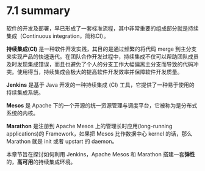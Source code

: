 # 7.1 summary

软件的开发及部署，早已形成了一套标准流程，其中非常重要的组成部分就是持续集成（Continuous integration，简称CI）。

**持续集成(CI)** 是一种软件开发实践，其目的是通过频繁的将代码 merge 到主分支来实现产品的快速迭代。在团队合作开发过程中，持续集成不仅可以帮助团队成员及时发现集成错误，而且也避免了个人的分支工作大幅偏离主分支而导致的代码冲突。使用得当，持续集成会极大的提高软件开发效率并保障软件开发质量。

**Jenkins** 是基于 Java 开发的一种持续集成 (CI) 工具，它提供了一种易于使用的持续集成系统。

**Mesos** 是 Apache 下的一个开源的统一资源管理与调度平台，它被称为是分布式系统的内核。

**Marathon** 是注册到 Apache Mesos 上的管理长时应用(long-running applications)的 Framework，如果把 Mesos 比作数据中心 kernel 的话，那么 Marathon 就是 init 或者 upstart 的 daemon。

本章节旨在探讨如何利用 Jenkins，Apache Mesos 和 Marathon 搭建一套**弹性**的，**高可用**的持续集成环境。